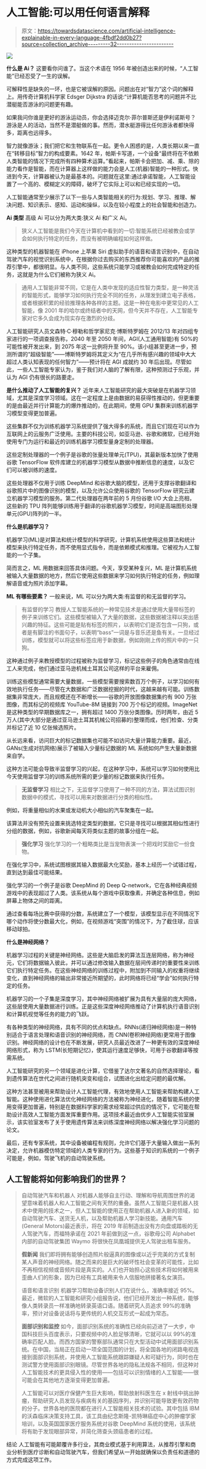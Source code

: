 # 人工智能:可以用任何语言解释

> 原文：<https://towardsdatascience.com/artificial-intelligence-explainable-in-every-language-4fbdf2dd0b27?source=collection_archive---------32----------------------->

![](img/8b3e03a1fa10e0783e0a65782244aa5f.png)

**什么是 Ai？**
这要看你问谁了。当这个术语在 1956 年被创造出来的时候，“人工智能”已经忍受了一生的误解。

可解释性是缺失的一环，也是它被误解的原因。问题出在对“智力”这个词的解释上。用传奇计算机科学家 Edsger Dijkstra 的话说:“计算机能否思考的问题并不比潜艇能否游泳的问题更有趣。

如果我问你谁是更好的游泳运动员，你会选择迈克尔·菲尔普斯还是伊利诺斯号？游泳是人的活动，当然不是潜艇做的事。然而，潜水艇游得比任何游泳者都快得多，距离也远得多。

智力就像游泳；我们把它和生物联系在一起。更令人困惑的是，人类长期以来一直在“转移目标”智力的构成要素。1642 年，帕斯卡写道，一个设备“最终将在不依赖人类智能的情况下完成所有四种算术运算。”看起来，帕斯卡会把加、减、乘、除的能力看作是智能，而在计算器上这样做的能力会是人工(机器)智能的一种形式。快进到今天，计算器被认为是最基本的。问题就在这里:通过承诺智能，人工智能设置了一个高的、模糊定义的障碍，破坏了它实际上可以和已经实现的一切。

人工智能通常至少展示了以下一些与人类智能相关的行为:规划、学习、推理、解决问题、知识表示、感知、运动和操纵，以及在较小程度上的社会智能和创造力。

**Ai 类型**
高级 Ai 可以分为两大类:狭义 Ai 和广义 Ai。

> 狭义人工智能是我们今天在计算机中看到的一切:智能系统已经被教会或学会如何执行特定的任务，而没有被明确编程如何这样做。

这种类型的机器智能在 iPhone 上苹果 Siri 虚拟助手的语音和语言识别中，在自动驾驶汽车的视觉识别系统中，在根据你过去购买的东西推荐你可能喜欢的产品的推荐引擎中，都很明显。与人类不同，这些系统只能学习或被教会如何完成特定的任务，这就是为什么它们被称为狭义 Ai。

> 通用人工智能非常不同，它是在人类中发现的适应性智力类型，是一种灵活的智能形式，能够学习如何执行完全不同的任务，从理发到建立电子表格，或者根据积累的经验推理各种各样的主题。这是一种在电影中更常见的人工智能，像 2001 年的哈尔或终结者中的天网，但今天并不存在，人工智能专家对它多久会成为现实存在激烈的分歧。

人工智能研究人员文森特·C·穆勒和哲学家尼克·博斯特罗姆在 2012/13 年对四组专家进行的一项调查报告称，2040 年至 2050 年间，AGI(人工通用智能)有 50%的可能性被开发出来，到 2075 年这一比例将升至 90%。该小组甚至更进一步，预测所谓的“超级智能”——博斯特罗姆将其定义为“在几乎所有感兴趣的领域中大大超过人类认知表现的任何智力”——预计将在 AGI 成就约 30 年后出现。尽管如此，一些人工智能专家认为，鉴于我们对人脑的了解有限，这种预测过于乐观，并认为 AGI 仍有很长的路要走。

**是什么推动了人工智能的复兴？**
近年来人工智能研究的最大突破是在机器学习领域，尤其是深度学习领域。这在一定程度上是由数据的易获得性推动的，但更重要的是由最近并行计算能力的爆炸推动的，在此期间，使用 GPU 集群来训练机器学习模型变得更加普遍。

这些集群不仅为训练机器学习系统提供了强大得多的系统，而且它们现在可以作为互联网上的云服务广泛使用。主要的科技公司，如亚马逊、谷歌和微软，已经开始使用专门为运行和最近的训练机器学习模型量身定制的处理器。

这些定制处理器的一个例子是谷歌的张量处理单元(TPU)，其最新版本加快了使用谷歌 TensorFlow 软件库建立的机器学习模型从数据中推断信息的速度，以及它们可以被训练的速度。

这些处理器不仅用于训练 DeepMind 和谷歌大脑的模型，还用于支撑谷歌翻译和谷歌照片中的图像识别的模型，以及允许公众使用谷歌的 TensorFlow 研究云建立机器学习模型的服务。第二代处理器在两年前的 5 月份谷歌 I/O 大会上亮相，这些新的 TPU 阵列能够训练用于翻译的谷歌机器学习模型，时间是高端图形处理单元(GPU)阵列的一半。

**什么是机器学习？**

机器学习(ML)是对算法和统计模型的科学研究，计算机系统使用这些算法和统计模型来执行特定任务，而不使用显式指令，而是依赖模式和推理。它被视为人工智能的一个子集。

简而言之，ML 用数据来回答具体问题。今天，享受某种复兴，ML 是计算机系统被输入大量数据的地方，然后它使用这些数据来学习如何执行特定的任务，例如理解语音或为照片添加字幕。

**ML 有哪些要素？**
一般来说，ML 可以分为两大类:有监督的和无监督的学习。

> 有监督的学习
> 教授人工智能系统的一种常见技术是通过使用大量带标签的例子来训练它们。这些模型被输入了大量的数据，这些数据被注释以突出感兴趣的特征。这些可能是贴有标签的照片，以表明它们是否包含一只狗，或者是有脚注的书面句子，以表明“bass”一词是与音乐还是鱼有关。一旦经过训练，模型就可以将这些标签应用于新数据，例如刚刚上传的照片中的一只狗。

这种通过例子来教授模型的过程被称为监督学习，标记这些例子的角色通常由在线工人来完成，他们通过亚马逊机械土耳其公司这样的平台来雇佣。

训练这些模型通常需要大量数据，一些模型需要搜索数百万个例子，以学习如何有效地执行任务——尽管在大数据和广泛数据挖掘的时代，这越来越有可能。训练数据集非常庞大，而且规模还在不断增长——谷歌的开放图像数据集约有 900 万张图像，而其标记的视频库 YouTube-8M 链接到 700 万个标记的视频。ImageNet 是这种类型的早期数据库之一，拥有超过 1400 万张分类图像。历时两年，由近 5 万人(其中大部分是通过亚马逊土耳其机械公司招募的)整理而成，他们检查、分类并标记了近 10 亿张候选照片。

从长远来看，访问巨大的标记数据集也可能不如访问大量计算能力重要。最近，GANs(生成对抗网络)展示了被输入少量标记数据的 ML 系统如何产生大量新数据来自学。

这种方法可能会导致半监督学习的兴起，在这种学习中，系统可以学习如何使用比今天使用监督学习的训练系统所需的更少量的标记数据来执行任务。

> **无监督学习**
> 相比之下，无监督学习使用了一种不同的方法，算法试图识别数据中的模式，寻找可以用来对数据进行分类的相似性。

例如，将重量相似的水果或发动机大小相似的汽车聚集在一起。

该算法并没有预先设置来挑选特定类型的数据，它只是寻找可以根据其相似性进行分组的数据，例如，谷歌新闻每天将类似主题的故事分组在一起。

> **强化学习**
> 强化学习的一个粗略类比是当宠物表演一个把戏时奖励它一份食物。

在强化学习中，系统试图根据其输入数据最大化奖励，基本上经历一个试错过程，直到达到最佳可能结果。

强化学习的一个例子是谷歌 DeepMind 的 Deep Q-network，它在各种经典视频游戏中的表现超过了人类。该系统从每个游戏中获取像素，并确定各种信息，例如屏幕上物体之间的距离。

通过查看每场比赛中获得的分数，系统建立了一个模型，该模型显示在不同情况下哪个动作将使分数最大化，例如，在视频游戏“突围”的情况下，为了截住球，应该移动球拍。

**什么是神经网络？**

机器学习过程的关键是神经网络。这些是大脑启发的算法互连层网络，称为神经元，它们将数据输入彼此，并可以通过修改输入数据在层间传递时的重要性来训练它们执行特定任务。在这些神经网络的训练过程中，附加到不同输入的权重将继续变化，直到神经网络的输出非常接近所期望的，此时网络将已经“学会”如何执行特定的任务。

机器学习的一个子集是深度学习，其中神经网络被扩展为具有大量层的庞大网络，这些层使用大量数据进行训练。正是这些深度神经网络推动了计算机执行语音识别和计算机视觉等任务的能力的飞跃。

有各种类型的神经网络，具有不同的优点和缺点。RNNs(递归神经网络)是一种特别适合于语言处理和语音识别的神经网络，而 CNN(卷积神经网络)更常用于图像识别。神经网络的设计也在不断发展，研究人员最近改进了一种更有效的深度神经网络形式，称为 LSTM(长短期记忆)，使其运行速度足够快，可用于谷歌翻译等按需系统。

人工智能研究的另一个领域是进化计算，它借鉴了达尔文著名的自然选择理论，看到遗传算法在世代之间进行随机突变和组合，试图进化出给定问题的最优解。

这种方法甚至被用来帮助设计人工智能代理，有效地使用人工智能来帮助构建人工智能。这种使用进化算法优化神经网络的方法被称为神经进化，随着智能系统的使用变得更加普遍，特别是在数据科学家的需求经常超过供应的情况下，它可能在帮助设计高效人工智能方面发挥重要作用。这项技术最近由优步人工智能实验室展示，该实验室发布了关于使用遗传算法来训练深度神经网络以解决强化学习问题的论文。

最后，还有专家系统，其中设备被编程有规则，允许它们基于大量输入做出一系列决定，允许机器模仿特定领域的人类专家的行为。这些基于知识的系统的一个例子可能是，例如，驾驶飞机的自动驾驶系统。

## 人工智能将如何影响我们的世界？

> 自动驾驶汽车和机器人
> 对机器人能够自主行动、理解和导航周围世界的渴望意味着机器人和人工智能之间有天然的重叠。虽然人工智能只是机器人技术中使用的技术之一，但人工智能的使用正在帮助机器人进入新的领域，如自动驾驶汽车、送货无人机，以及帮助机器人学习新技能。通用汽车(General Motors)最近表示，将在 2019 年前制造出没有方向盘或踏板的无人驾驶汽车，而福特承诺在 2021 年前做到这一点，谷歌母公司 Alphabet 内部的自动驾驶集团 Waymo 将很快在凤凰城提供无人驾驶出租车服务。
> 
> **假新闻**
> 我们即将拥有能够创造照片般逼真的图像或以近乎完美的方式复制某人声音的神经网络。随之而来的是巨大的破坏性社会变革的可能性，比如不再相信视频或音频片段是真实的。人们也开始担心这些技术将如何被用来歪曲人们的形象，因为已经有工具被用来令人信服地拼接著名女演员。
> 
> 语音和语言识别
> 机器学习帮助设备识别人们在说什么，准确率接近 95%。最近，微软的人工智能和研究小组报告说，他们已经开发出一种系统，能够像人类转录员一样准确地转录英语口语。随着研究人员追求 99%的准确率，预计对设备说话将与更传统的人机交互形式一起成为常态。
> 
> **面部识别和监控**
> 如今，面部识别系统的准确性已经向前迈进了一大步，中国科技巨头百度表示，只要视频中的人脸足够清晰，它就可以以 99%的准确率匹配人脸。而西方国家的警察部队通常只在大型活动中试用面部识别系统。在中国，当局正在启动一项全国范围的计划，将全国各地的闭路电视连接到面部识别系统，并使用人工智能系统跟踪嫌疑人和可疑行为，同时也在测试警方使用面部识别眼镜。尽管世界各地的隐私法规各不相同，但这种对人工智能技术的更具侵入性的使用——包括可以识别情绪的人工智能——很可能会在其他地方逐渐变得更加普遍。
> 
> 人工智能可以对医疗保健产生巨大影响，帮助放射科医生在 x 射线中挑出肿瘤，帮助研究人员发现与疾病有关的基因序列，并识别可能导致更有效药物的分子。世界各地的医院都在进行人工智能相关技术的试验。其中包括 IBM 的沃森临床决策支持工具，该工具由纪念斯隆-凯特琳癌症中心的肿瘤学家培训，以及英国国家医疗服务系统对谷歌 DeepMind 系统的使用，该系统将有助于发现眼部异常，并简化筛查头颈癌患者的过程。

结论
人工智能有可能颠覆许多行业，其商业模式基于利用算法，从推荐引擎和商业分析到医疗诊断和自动驾驶汽车，但我们希望从一开始就确保以负责任和道德的方式完成这项工作。